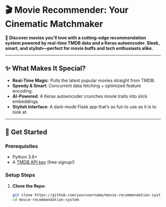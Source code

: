 # 🎬 Movie Recommender: Your Cinematic Matchmaker

🌟 **Discover movies you'll love with a cutting-edge recommendation system powered by real-time TMDB data and a Keras autoencoder. Sleek, smart, and stylish—perfect for movie buffs and tech enthusiasts alike.**

---

## ✨ What Makes It Special?
- **Real-Time Magic**: Pulls the latest popular movies straight from TMDB.
- **Speedy & Smart**: Concurrent data fetching + optimized feature encoding.
- **AI-Powered**: A Keras autoencoder crunches movie traits into slick embeddings.
- **Stylish Interface**: A dark-mode Flask app that’s as fun to use as it is to look at.

---

## 🚀 Get Started

### Prerequisites
- Python 3.8+
- A [TMDB API key](https://www.themoviedb.org/) (free signup!)

### Setup Steps
1. **Clone the Repo**:
   ```bash
   git clone https://github.com/yourusername/movie-recommendation-system.git
   cd movie-recommendation-system